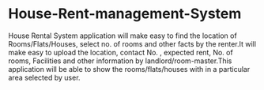 # House-Rent-management-System
House Rental System application will make easy to find the location of Rooms/Flats/Houses, select no. of rooms and other facts by the renter.It will make easy to upload the location, contact No. , expected rent, No. of rooms, Facilities and other information by landlord/room-master.This application will be able to show the rooms/flats/houses with in a particular area selected by user.
